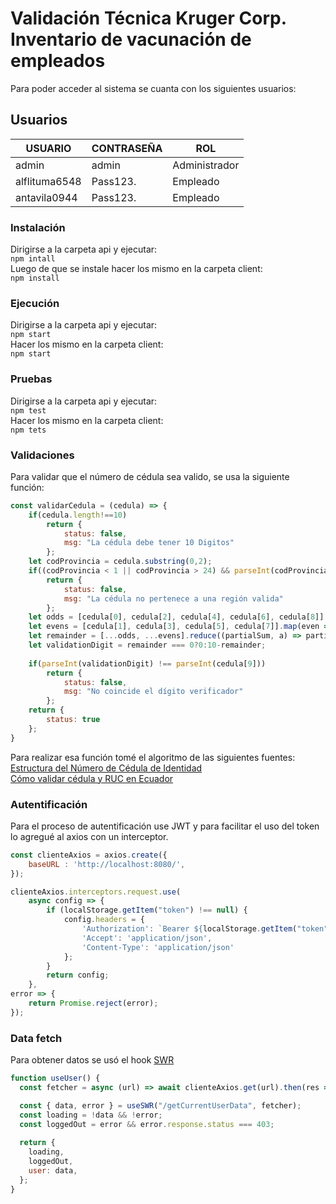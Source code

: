# Validación Técnica Kruger Corp. Inventario de vacunación de empleados
Para poder acceder al sistema se cuanta con los siguientes usuarios:
## Usuarios

|USUARIO|CONTRASEÑA | ROL |  
|---|---|---|  
|admin |admin | Administrador|  
|alflituma6548 | Pass123. |Empleado|  
| antavila0944 | Pass123. |Empleado|  

### Instalación
Dirigirse a la carpeta api y ejecutar:  
`npm intall`  
Luego de que se instale hacer los mismo en la carpeta client:  
`npm install`  
### Ejecución
Dirigirse a la carpeta api y ejecutar:  
`npm start`  
Hacer los mismo en la carpeta client:  
`npm start`  
### Pruebas
Dirigirse a la carpeta api y ejecutar:  
`npm test`  
Hacer los mismo en la carpeta client:  
`npm tets`  
### Validaciones
Para validar que el número de cédula sea valido, se usa la siguiente función:  
```javascript
const validarCedula = (cedula) => {
    if(cedula.length!==10)
        return {
            status: false,
            msg: "La cédula debe tener 10 Digitos"
        };
    let codProvincia = cedula.substring(0,2);
    if((codProvincia < 1 || codProvincia > 24) && parseInt(codProvincia)!==30)
        return {
            status: false,
            msg: "La cédula no pertenece a una región valida"
        };
    let odds = [cedula[0], cedula[2], cedula[4], cedula[6], cedula[8]].map(odd => odd*2>9?odd*2-9:odd*2);
    let evens = [cedula[1], cedula[3], cedula[5], cedula[7]].map(even => parseInt(even));
    let remainder = [...odds, ...evens].reduce((partialSum, a) => partialSum + a, 0) % 10;
    let validationDigit = remainder === 0?0:10-remainder;
    
    if(parseInt(validationDigit) !== parseInt(cedula[9]))
        return {
            status: false,
            msg: "No coincide el dígito verificador"
        };
    return {
        status: true
    };
}
```  
Para realizar esa función tomé el algoritmo de las siguientes fuentes:  
[Estructura del Número de Cédula de Identidad](https://www.jybaro.com/blog/cedula-de-identidad-ecuatoriana/)  
[Cómo validar cédula y RUC en Ecuador](https://medium.com/@bryansuarez/c%C3%B3mo-validar-c%C3%A9dula-y-ruc-en-ecuador-b62c5666186f#:~:text=El%20proceso%20para%20la%20validaci%C3%B3n,3%2C4%2C5)  
### Autentificación
Para el proceso de autentificación use JWT y para facilitar el uso del token lo agregué al axios con un interceptor.  
```javascript
const clienteAxios = axios.create({
    baseURL : 'http://localhost:8080/',
});

clienteAxios.interceptors.request.use(
    async config => {
        if (localStorage.getItem("token") !== null) {
            config.headers = {
                'Authorization': `Bearer ${localStorage.getItem("token")}`,
                'Accept': 'application/json',
                'Content-Type': 'application/json'
            };
        }
        return config;
    },
error => {
    return Promise.reject(error);
});
```  
### Data fetch
Para obtener datos se usó el hook [SWR](https://swr.vercel.app/es-ES)  
```javascript
function useUser() {
  const fetcher = async (url) => await clienteAxios.get(url).then(res => res.data);

  const { data, error } = useSWR("/getCurrentUserData", fetcher);
  const loading = !data && !error;
  const loggedOut = error && error.response.status === 403;
  
  return {
    loading,
    loggedOut,
    user: data,
  };
}
```